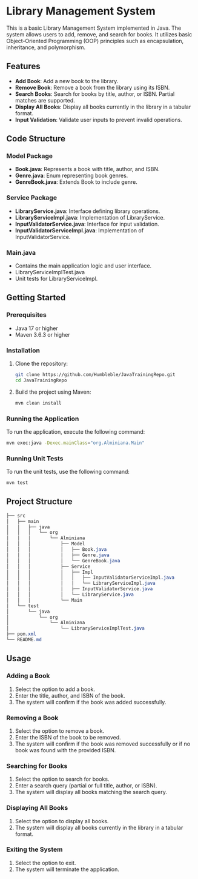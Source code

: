 # Library Management System

This is a basic Library Management System implemented in Java. The system allows users to add, remove, and search for books. It utilizes basic Object-Oriented Programming (OOP) principles such as encapsulation, inheritance, and polymorphism.

## Features

- **Add Book**: Add a new book to the library.
- **Remove Book**: Remove a book from the library using its ISBN.
- **Search Books**: Search for books by title, author, or ISBN. Partial matches are supported.
- **Display All Books**: Display all books currently in the library in a tabular format.
- **Input Validation**: Validate user inputs to prevent invalid operations.

## Code Structure
### Model Package
- **Book.java**: Represents a book with title, author, and ISBN.
- **Genre.java**: Enum representing book genres.
- **GenreBook.java**: Extends Book to include genre.
  
### Service Package
- **LibraryService.java**: Interface defining library operations.
- **LibraryServiceImpl.java**: Implementation of LibraryService.
- **InputValidatorService.java**: Interface for input validation.
- **InputValidatorServiceImpl.java**: Implementation of InputValidatorService.
  
### Main.java
- Contains the main application logic and user interface.
- LibraryServiceImplTest.java
- Unit tests for LibraryServiceImpl.

## Getting Started

### Prerequisites

- Java 17 or higher
- Maven 3.6.3 or higher

### Installation

1. Clone the repository:

   ```sh
   git clone https://github.com/Humbleble/JavaTrainingRepo.git
   cd JavaTrainingRepo
   
2. Build the project using Maven:

   ```sh
   mvn clean install

### Running the Application

To run the application, execute the following command:

   ```sh
   mvn exec:java -Dexec.mainClass="org.Alminiana.Main"
   ```

### Running Unit Tests

To run the unit tests, use the following command:

   ```sh
   mvn test
   ```

## Project Structure
```css
├── src
│   ├── main
│   │   ├── java
│   │   │   └── org
│   │   │       └── Alminiana
│   │   │           ├── Model
│   │   │           │   ├── Book.java
│   │   │           │   ├── Genre.java
│   │   │           │   └── GenreBook.java
│   │   │           ├── Service
│   │   │           │   ├── Impl
│   │   │           │   │   ├── InputValidatorServiceImpl.java
│   │   │           │   │   └── LibraryServiceImpl.java
│   │   │           │   ├── InputValidatorService.java
│   │   │           │   └── LibraryService.java
│   │   │           └── Main
│   └── test
│       └── java
│           └── org
│               └── Alminiana
│                   └── LibraryServiceImplTest.java   
├── pom.xml
└── README.md
```
## Usage
### Adding a Book
1. Select the option to add a book. 
2. Enter the title, author, and ISBN of the book. 
3. The system will confirm if the book was added successfully. 
### Removing a Book 
1. Select the option to remove a book. 
2. Enter the ISBN of the book to be removed. 
3. The system will confirm if the book was removed successfully or if no book was found with the provided ISBN. 
### Searching for Books 
1. Select the option to search for books. 
2. Enter a search query (partial or full title, author, or ISBN). 
3. The system will display all books matching the search query. 
### Displaying All Books 
1. Select the option to display all books. 
2. The system will display all books currently in the library in a tabular format. 
### Exiting the System 
1. Select the option to exit. 
2. The system will terminate the application.
